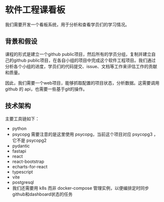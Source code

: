 # 软件工程课看板

我们需要开发一个看板系统，用于分析和查看学员们的学习情况。

## 背景和假设

课程的形式是建立一个github public项目，然后所有的学员分组，复制并建立自己的github public项目，在各自小组的项目中完成这个软件工程项目。我们通过分析各个小组的进度，学员们的代码提交、issue、文档等工作来评估工作的贡献和质量。

因此，我们需要一个web项目，能够抓取配置的项目状态，分析数据。这需要调用 github 的 api，也需要一些基于git的操作。

## 技术架构

主要工具链如下：
- python
- psycopg 需要注意的是这里使用 psycopg，当前这个项目对应 psycopg3 ，它不是 psycopg2
- pydantic
- fastapi
- react
- react-bootstrap
- echarts-for-react
- typescript
- vite
- postgresql
- 我们还需要用 k8s 而非 docker-compose 管理实例，以便编排定时同步github和dashboard状态的任务

